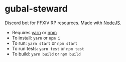 # gubal-steward
Discord bot for FFXIV RP resources. Made with [NodeJS](https://nodejs.org/en/).

- Requires [yarn](https://classic.yarnpkg.com/en/docs/cli/install/) or [npm](https://www.npmjs.com/) 
- To install: `yarn` or `npm i`
- To run: `yarn start` or `npm start`
- To run tests: `yarn test` or `npm test`
- To build: `yarn build` or `npm build`
